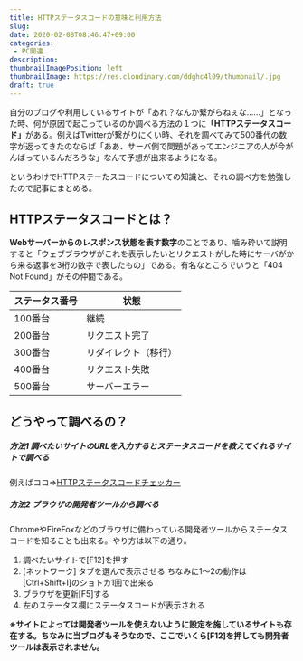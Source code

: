 ```yaml
---
title: HTTPステータスコードの意味と利用方法
slug: 
date: 2020-02-08T08:46:47+09:00
categories: 
 - PC関連
description: 
thumbnailImagePosition: left
thumbnailImage: https://res.cloudinary.com/ddghc4l09/thumbnail/.jpg
draft: true
---
```


<!--more-->

自分のブログや利用しているサイトが「あれ？なんか繋がらねぇな……」となった時、何が原因で起こっているのか調べる方法の１つに<strong>「HTTPステータスコード」</strong>がある。例えばTwitterが繋がりにくい時、それを調べてみて500番代の数字が返ってきたのならば「ああ、サーバ側で問題があってエンジニアの人が今がんばっているんだろうな」なんて予想が出来るようになる。

というわけでHTTPステーたスコードについての知識と、それの調べ方を勉強したので記事にまとめる。

<h2>HTTPステータスコードとは？</h2>

<strong>Webサーバーからのレスポンス状態を表す数字</strong>のことであり、噛み砕いて説明すると「ウェブブラウザがこれを表示したいとリクエストがした時にサーバがから来る返事を3桁の数字で表したもの」である。有名なところでいうと「404 Not Found」がその仲間である。

<table>
<thead>
<tr>
  <th>ステータス番号</th>
  <th>状態</th>
</tr>
</thead>
<tbody>
<tr>
  <td>100番台</td>
  <td>継続</td>
</tr>
<tr>
  <td>200番台</td>
  <td>リクエスト完了</td>
</tr>
<tr>
  <td>300番台</td>
  <td>リダイレクト（移行）</td>
</tr>
<tr>
  <td>400番台</td>
  <td>リクエスト失敗</td>
</tr>
<tr>
  <td>500番台</td>
  <td>サーバーエラー</td>
</tr>
</tbody>
</table>

<h2>どうやって調べるの？</h2>

<h5>方法1 調べたいサイトのURLを入力するとステータスコードを教えてくれるサイトで調べる</h5>

例えばココ⇒<a href="https://singoro.net/http-status-code/">HTTPステータスコードチェッカー</a>

<h5>方法2 ブラウザの開発者ツールから調べる</h5>

ChromeやFireFoxなどのブラウザに備わっている開発者ツールからステータスコードを知ることも出来る。やり方は以下の通り。

<ol>
<li>調べたいサイトで[F12]を押す</li>
<li>[ネットワーク] タブを選んで表示させる
ちなみに1〜2の動作は[Ctrl+Shift+I]のショトカ1回で出来る</li>
<li>ブラウザを更新[F5]する</li>
<li>左のステータス欄にステータスコードが表示される</li>
</ol>

<strong>※サイトによっては開発者ツールを使えないように設定を施しているサイトも存在する。ちなみに当ブログもそうなので、ここでいくら[F12]を押しても開発者ツールは表示されません。</strong>
